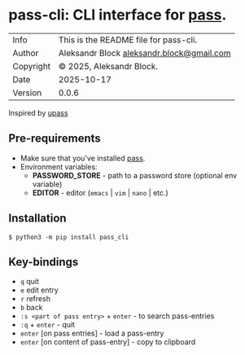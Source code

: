 # pass-cli:  CLI interface for [pass](https://www.passwordstore.org/).
|           |                                             |
|-----------|---------------------------------------------|
| Info      | This is the README file for pass-cli.       |
| Author    | Aleksandr Block <aleksandr.block@gmail.com> |
| Copyright | © 2025, Aleksandr Block.                    |
| Date      | 2025-10-17                                  |
| Version   | 0.0.6                                       |



Inspired by [upass](https://github.com/Kwpolska/upass)

Pre-requirements
----------------
* Make sure that you've installed [pass](https://www.passwordstore.org/).
* Environment variables:
	* **PASSWORD_STORE** - path to a password store (optional env variable)
	* **EDITOR** - editor (`emacs` | `vim` | `nano` | etc.)

Installation
------------
    $ python3 -m pip install pass_cli
    
Key-bindings
------------
* `q` quit
* `e` edit entry
* `r` refresh
* `b` back
* `:s <part of pass entry>` + `enter` - to search pass-entries
* `:q` + `enter` - quit
* `enter` [on pass entries] - load a pass-entry
* `enter` [on content of pass-entry] - copy to clipboard

